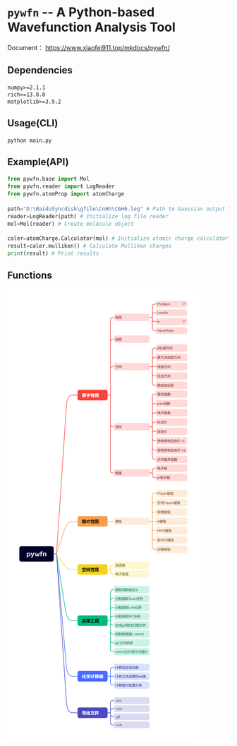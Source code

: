 # `pywfn` -- A Python-based Wavefunction Analysis Tool

Document： https://www.xiaofei911.top/mkdocs/pywfn/


## Dependencies
```
numpy>=2.1.1
rich>=13.8.0
matplotlib>=3.9.2
```
## Usage(CLI)
``` shell
python main.py
```

## Example(API)
```python
from pywfn.base import Mol
from pywfn.reader import LogReader
from pywfn.atomProp import atomCharge

path="D:\BaiduSyncdisk\gfile\CnHn\C6H6.log" # Path to Gaussian output file
reader=LogReader(path) # Initialize log file reader 
mol=Mol(reader) # Create molecule object

caler=atomCharge.Calculator(mol) # Initialize atomic charge calculator
result=caler.mulliken() # Calculate Mulliken charges
print(result) # Print results
```

## Functions
![](./docs/pywfn_xmind.png)